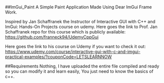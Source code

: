##ImGui_Paint
A Simple Paint Application Made Using Dear ImGui Frame Work.

Inspired by Jan Schaffranek the Instructor of Interactive GUI with C++ and ImGui: Hands-On Projects course on udemy. Here goes the link to Prof. Jan Schaffranek repo for this course which is publicly available: https://github.com/franneck94/UdemyCppGui

Here goes the link to his course on Udemy if you want to check it out: https://www.udemy.com/course/interactive-gui-with-c-and-imgui-practical-examples/?couponCode=LETSLEARNNOW

##Requirements
Nothing, I have uploaded the entire file compiled and ready so you can modify it and learn easily, You just need to know the basics of c++.
